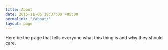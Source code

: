 ```yaml
---
title: About
date: 2015-11-06 18:37:00 -05:00
permalink: "/about/"
layout: page
---
```


Here be the page that tells everyone what this thing is and why they should care.
